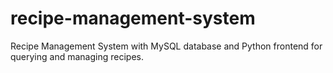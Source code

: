 # recipe-management-system
Recipe Management System with MySQL database and Python frontend for querying and managing recipes.

